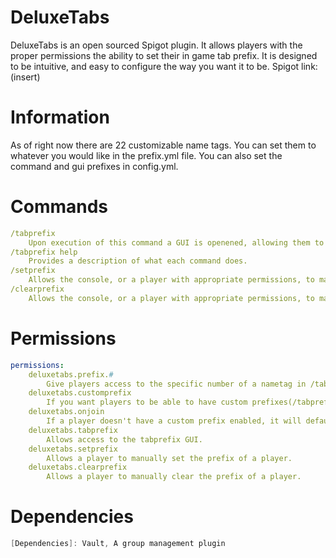 # DeluxeTabs
DeluxeTabs is an open sourced Spigot plugin. It allows players with the proper permissions the ability to set their in game tab prefix. It is designed to be intuitive, and easy to configure the way you want it to be.
Spigot link: (insert)
# Information
As of right now there are 22 customizable name tags. You can set them to whatever you would like in the prefix.yml file. You can also set the command and gui prefixes in config.yml.
# Commands
```yml
/tabprefix
    Upon execution of this command a GUI is openened, allowing them to click on nametags that have corresponding values from prefixes.yml.
/tabprefix help
    Provides a description of what each command does.
/setprefix
    Allows the console, or a player with appropriate permissions, to manually set a player's default prefix.
/clearprefix
    Allows the console, or a player with appropriate permissions, to manually clear a player's default prefix.
```
# Permissions
```yml
permissions:
    deluxetabs.prefix.#
        Give players access to the specific number of a nametag in /tabprefix.
    deluxetabs.customprefix
        If you want players to be able to have custom prefixes(/tabprefix), you have to give them this permission node.
    deluxetabs.onjoin
        If a player doesn't have a custom prefix enabled, it will default to their rank's prefix.
    deluxetabs.tabprefix
        Allows access to the tabprefix GUI.
    deluxetabs.setprefix
        Allows a player to manually set the prefix of a player.
    deluxetabs.clearprefix
        Allows a player to manually clear the prefix of a player.
```
# Dependencies
```java
[Dependencies]: Vault, A group management plugin
```
